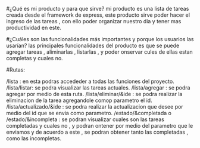 #¿Qué es mi producto y para que sirve?
mi producto es una lista de tareas creada desde el framework de express, este producto sirve poder hacer el ingreso de las tareas , con ello poder organizar nuestro dia y tener mas productividad en este. 

#¿Cuáles son las funcionalidades más importantes y porque los usuarios las usarían?
las principales funcionalidades del producto es que se puede agregar tareas , aliminarlas , listarlas , y poder onservar cules de ellas estan completas y cuales no. 

#Rutas:                                      
 
/lista : en esta podras accededer a todas las funciones del proyecto.
/lista/listar: se podra visualizar las tareas actuales.
/lista/agregar : se podra agregar por medio de esta ruta. 
/lista/eliminar/&ide : se podra realizar la eliminacion de la tarea agregandole comop parametro el id.
/lista/actualizado/&ide : se podra realizar la actualizacion que desee por medio del id que se envia como parametro.
/estado/&completada  o /estado/&incompleta : se podran visualizar cuales son las tareas completadas y cuales no , y podran ontener por medio del parametro que le enviamos y de acuerdo a este , se podran obtener tanto las completadas , como las incompletas.
